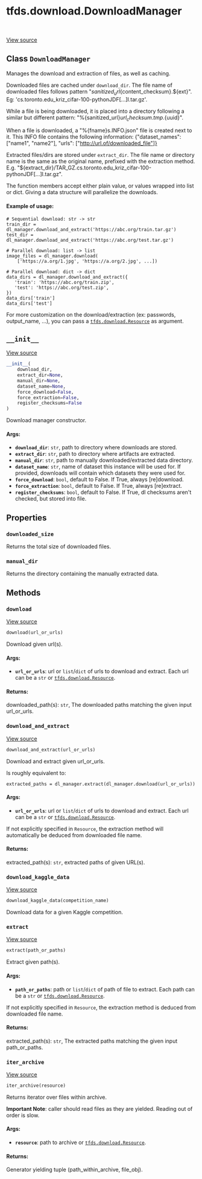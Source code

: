 <div itemscope itemtype="http://developers.google.com/ReferenceObject">
<meta itemprop="name" content="tfds.download.DownloadManager" />
<meta itemprop="path" content="Stable" />
<meta itemprop="property" content="downloaded_size"/>
<meta itemprop="property" content="manual_dir"/>
<meta itemprop="property" content="__init__"/>
<meta itemprop="property" content="download"/>
<meta itemprop="property" content="download_and_extract"/>
<meta itemprop="property" content="download_kaggle_data"/>
<meta itemprop="property" content="extract"/>
<meta itemprop="property" content="iter_archive"/>
</div>

# tfds.download.DownloadManager

<table class="tfo-notebook-buttons tfo-api" align="left">
</table>

<a target="_blank" href="https://github.com/tensorflow/datasets/tree/master/tensorflow_datasets/core/download/download_manager.py">View
source</a>

## Class `DownloadManager`

Manages the download and extraction of files, as well as caching.

<!-- Placeholder for "Used in" -->

Downloaded files are cached under `download_dir`. The file name of downloaded
 files follows pattern "${sanitized_url}${content_checksum}.${ext}". Eg:
 'cs.toronto.edu_kriz_cifar-100-pythonJDF[...]I.tar.gz'.

While a file is being downloaded, it is placed into a directory following a
similar but different pattern:
"%{sanitized_url}${url_checksum}.tmp.${uuid}".

When a file is downloaded, a "%{fname}s.INFO.json" file is created next to it.
This INFO file contains the following information:
{"dataset_names": ["name1", "name2"],
 "urls": ["http://url.of/downloaded_file"]}

Extracted files/dirs are stored under `extract_dir`. The file name or
directory name is the same as the original name, prefixed with the extraction
method. E.g.
 "${extract_dir}/TAR_GZ.cs.toronto.edu_kriz_cifar-100-pythonJDF[...]I.tar.gz".

The function members accept either plain value, or values wrapped into list
or dict. Giving a data structure will parallelize the downloads.

#### Example of usage:

```
# Sequential download: str -> str
train_dir = dl_manager.download_and_extract('https://abc.org/train.tar.gz')
test_dir = dl_manager.download_and_extract('https://abc.org/test.tar.gz')

# Parallel download: list -> list
image_files = dl_manager.download(
    ['https://a.org/1.jpg', 'https://a.org/2.jpg', ...])

# Parallel download: dict -> dict
data_dirs = dl_manager.download_and_extract({
   'train': 'https://abc.org/train.zip',
   'test': 'https://abc.org/test.zip',
})
data_dirs['train']
data_dirs['test']
```

For more customization on the download/extraction (ex: passwords, output_name,
...), you can pass a <a href="../../tfds/download/Resource.md"><code>tfds.download.Resource</code></a> as argument.

<h2 id="__init__"><code>__init__</code></h2>

<a target="_blank" href="https://github.com/tensorflow/datasets/tree/master/tensorflow_datasets/core/download/download_manager.py">View
source</a>

``` python
__init__(
    download_dir,
    extract_dir=None,
    manual_dir=None,
    dataset_name=None,
    force_download=False,
    force_extraction=False,
    register_checksums=False
)
```

Download manager constructor.

#### Args:

*   <b>`download_dir`</b>: `str`, path to directory where downloads are stored.
*   <b>`extract_dir`</b>: `str`, path to directory where artifacts are
    extracted.
*   <b>`manual_dir`</b>: `str`, path to manually downloaded/extracted data
    directory.
*   <b>`dataset_name`</b>: `str`, name of dataset this instance will be used
    for. If provided, downloads will contain which datasets they were used for.
*   <b>`force_download`</b>: `bool`, default to False. If True, always
    [re]download.
*   <b>`force_extraction`</b>: `bool`, default to False. If True, always
    [re]extract.
*   <b>`register_checksums`</b>: `bool`, default to False. If True, dl checksums
    aren't checked, but stored into file.

## Properties

<h3 id="downloaded_size"><code>downloaded_size</code></h3>

Returns the total size of downloaded files.

<h3 id="manual_dir"><code>manual_dir</code></h3>

Returns the directory containing the manually extracted data.

## Methods

<h3 id="download"><code>download</code></h3>

<a target="_blank" href="https://github.com/tensorflow/datasets/tree/master/tensorflow_datasets/core/download/download_manager.py">View
source</a>

``` python
download(url_or_urls)
```

Download given url(s).

#### Args:

*   <b>`url_or_urls`</b>: url or `list`/`dict` of urls to download and extract.
    Each url can be a `str` or
    <a href="../../tfds/download/Resource.md"><code>tfds.download.Resource</code></a>.

#### Returns:

downloaded_path(s): `str`, The downloaded paths matching the given input
  url_or_urls.

<h3 id="download_and_extract"><code>download_and_extract</code></h3>

<a target="_blank" href="https://github.com/tensorflow/datasets/tree/master/tensorflow_datasets/core/download/download_manager.py">View
source</a>

``` python
download_and_extract(url_or_urls)
```

Download and extract given url_or_urls.

Is roughly equivalent to:

```
extracted_paths = dl_manager.extract(dl_manager.download(url_or_urls))
```

#### Args:

*   <b>`url_or_urls`</b>: url or `list`/`dict` of urls to download and extract.
    Each url can be a `str` or
    <a href="../../tfds/download/Resource.md"><code>tfds.download.Resource</code></a>.

If not explicitly specified in `Resource`, the extraction method will
automatically be deduced from downloaded file name.

#### Returns:

extracted_path(s): `str`, extracted paths of given URL(s).

<h3 id="download_kaggle_data"><code>download_kaggle_data</code></h3>

<a target="_blank" href="https://github.com/tensorflow/datasets/tree/master/tensorflow_datasets/core/download/download_manager.py">View
source</a>

``` python
download_kaggle_data(competition_name)
```

Download data for a given Kaggle competition.

<h3 id="extract"><code>extract</code></h3>

<a target="_blank" href="https://github.com/tensorflow/datasets/tree/master/tensorflow_datasets/core/download/download_manager.py">View
source</a>

``` python
extract(path_or_paths)
```

Extract given path(s).

#### Args:

*   <b>`path_or_paths`</b>: path or `list`/`dict` of path of file to extract.
    Each path can be a `str` or
    <a href="../../tfds/download/Resource.md"><code>tfds.download.Resource</code></a>.

If not explicitly specified in `Resource`, the extraction method is deduced
from downloaded file name.

#### Returns:

extracted_path(s): `str`, The extracted paths matching the given input
  path_or_paths.

<h3 id="iter_archive"><code>iter_archive</code></h3>

<a target="_blank" href="https://github.com/tensorflow/datasets/tree/master/tensorflow_datasets/core/download/download_manager.py">View
source</a>

``` python
iter_archive(resource)
```

Returns iterator over files within archive.

**Important Note**: caller should read files as they are yielded.
Reading out of order is slow.

#### Args:

* <b>`resource`</b>: path to archive or <a href="../../tfds/download/Resource.md"><code>tfds.download.Resource</code></a>.

#### Returns:

Generator yielding tuple (path_within_archive, file_obj).
